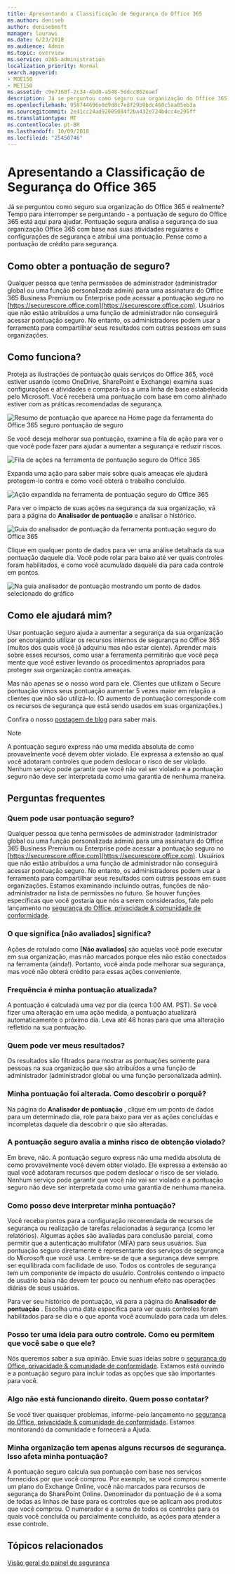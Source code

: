 ```yaml
---
title: Apresentando a Classificação de Segurança do Office 365
ms.author: deniseb
author: denisebmsft
manager: laurawi
ms.date: 6/23/2018
ms.audience: Admin
ms.topic: overview
ms.service: o365-administration
localization_priority: Normal
search.appverid:
- MOE150
- MET150
ms.assetid: c9e7160f-2c34-4bd0-a548-5ddcc862eaef
description: Já se perguntou como seguro sua organização do Office 365 é realmente? Tempo para interromper se perguntando - a pontuação de seguro do Office 365 está aqui para ajudar. Pontuação segura analisa a segurança do sua organização Office 365 com base nas suas atividades regulares e configurações de segurança e atribui uma pontuação. Pense como a pontuação de crédito para segurança.
ms.openlocfilehash: 958744696e0d9d8c7e8f29b9bdc460c5aa05eb3a
ms.sourcegitcommit: 2e41cc24ad92005084f2ba432e724bdcc4e295ff
ms.translationtype: MT
ms.contentlocale: pt-BR
ms.lasthandoff: 10/09/2018
ms.locfileid: "25450746"
---
```

# <a name="introducing-the-office-365-secure-score"></a>Apresentando a Classificação de Segurança do Office 365

Já se perguntou como seguro sua organização do Office 365 é realmente? Tempo para interromper se perguntando - a pontuação de seguro do Office 365 está aqui para ajudar. Pontuação segura analisa a segurança do sua organização Office 365 com base nas suas atividades regulares e configurações de segurança e atribui uma pontuação. Pense como a pontuação de crédito para segurança.
  
## <a name="how-do-i-get-to-secure-score"></a>Como obter a pontuação de seguro?

Qualquer pessoa que tenha permissões de administrador (administrador global ou uma função personalizada admin) para uma assinatura do Office 365 Business Premium ou Enterprise pode acessar a pontuação seguro no [https://securescore.office.com](https://securescore.office.com). Usuários que não estão atribuídos a uma função de administrador não conseguirá acessar pontuação seguro. No entanto, os administradores podem usar a ferramenta para compartilhar seus resultados com outras pessoas em suas organizações.
  
## <a name="how-does-it-work"></a>Como funciona?

Proteja as ilustrações de pontuação quais serviços do Office 365, você estiver usando (como OneDrive, SharePoint e Exchange) examina suas configurações e atividades e compará-los a uma linha de base estabelecida pelo Microsoft. Você receberá uma pontuação com base em como alinhado estiver com as práticas recomendadas de segurança.
  
![Resumo de pontuação que aparece na Home page da ferramenta do Office 365 seguro pontuação de seguro](media/151de499-259d-45e3-9706-7dae0bfb9f9c.png)
  
Se você deseja melhorar sua pontuação, examine a fila de ação para ver o que você pode fazer para ajudar a aumentar a segurança e reduzir riscos.
  
![Fila de ações na ferramenta de pontuação seguro do Office 365](media/23757303-274c-46c7-a7ee-b4e6f2f9eca0.png)
  
Expanda uma ação para saber mais sobre quais ameaças ele ajudará protegem-lo contra e como você obterá o trabalho concluído.
  
![Ação expandida na ferramenta de pontuação seguro do Office 365](media/515d45f1-c554-455f-b251-ab62f712bca3.png)
  
Para ver o impacto de suas ações na segurança da sua organização, vá para a página do **Analisador de pontuação** e analisar o histórico. 
  
![Guia do analisador de pontuação da ferramenta pontuação seguro do Office 365](media/f38f4f0c-fdf7-4004-8eb3-53e5064cd4f7.png)
  
Clique em qualquer ponto de dados para ver uma análise detalhada da sua pontuação daquele dia. Você pode rolar para baixo até ver quais controles foram habilitados, e como você acumulado daquele dia para cada controle em pontos.
  
![Na guia analisador de pontuação mostrando um ponto de dados selecionado do gráfico](media/b8427837-2ed9-4319-ba71-7d03bd99129c.png)
  
## <a name="how-will-it-help-me"></a>Como ele ajudará mim?

Usar pontuação seguro ajuda a aumentar a segurança da sua organização por encorajando utilizar os recursos internos de segurança no Office 365 (muitos dos quais você já adquiriu mas não estar ciente). Aprender mais sobre esses recursos, como usar a ferramenta permitirão que você peça mente que você estiver levando os procedimentos apropriados para proteger sua organização contra ameaças.
  
Mas não apenas se o nosso word para ele. Clientes que utilizam o Secure pontuação vimos seus pontuação aumentar 5 vezes maior em relação a clientes que não são utilizá-lo. (O aumento de pontuação corresponde com os recursos de segurança que está sendo usados em suas organizações.)
  
Confira o nosso [postagem de blog](https://go.microsoft.com/fwlink/?linkid=836898) para saber mais. 
  
> [!NOTE]
> A pontuação seguro express não uma medida absoluta de como provavelmente você devem obter violado. Ele expressa a extensão ao qual você adotaram controles que podem deslocar o risco de ser violado. Nenhum serviço pode garantir que você não vai ser violado e a pontuação seguro não deve ser interpretada como uma garantia de nenhuma maneira. 
  
## <a name="faqs"></a>Perguntas frequentes

### <a name="who-can-use-secure-score"></a>Quem pode usar pontuação seguro?

Qualquer pessoa que tenha permissões de administrador (administrador global ou uma função personalizada admin) para uma assinatura do Office 365 Business Premium ou Enterprise pode acessar a pontuação seguro no [https://securescore.office.com](https://securescore.office.com). Usuários que não estão atribuídos a uma função de administrador não conseguirá acessar pontuação seguro. No entanto, os administradores podem usar a ferramenta para compartilhar seus resultados com outras pessoas em suas organizações. Estamos examinando incluindo outras, funções de não-administrador na lista de permissões no futuro. Se houver funções específicas que você gostaria que nós a serem considerados, fale pelo lançamento no [segurança do Office, privacidade &amp; comunidade de conformidade](https://go.microsoft.com/fwlink/?linkid=836898).
  
### <a name="what-does-not-scored-mean"></a>O que significa [não avaliados] significa?

Ações de rotulado como **[Não avaliados]** são aquelas você pode executar em sua organização, mas não marcados porque eles não estão conectados na ferramenta (ainda!). Portanto, você ainda pode melhorar sua segurança, mas você não obterá crédito para essas ações conveniente. 
  
### <a name="how-often-is-my-score-updated"></a>Frequência é minha pontuação atualizada?

A pontuação é calculada uma vez por dia (cerca 1:00 AM. PST). Se você fizer uma alteração em uma ação medida, a pontuação atualizará automaticamente o próximo dia. Leva até 48 horas para que uma alteração refletido na sua pontuação.
  
### <a name="who-can-see-my-results"></a>Quem pode ver meus resultados?

Os resultados são filtrados para mostrar as pontuações somente para pessoas na sua organização que são atribuídos a uma função de administrador (administrador global ou uma função personalizada admin).
  
### <a name="my-score-changed-how-do-i-figure-out-why"></a>Minha pontuação foi alterada. Como descobrir o porquê?

Na página do **Analisador de pontuação** , clique em um ponto de dados para um determinado dia, role para baixo para ver as ações concluídas e incompletas daquele dia descobrir o que são alteradas. 
  
### <a name="does-the-secure-score-measure-my-risk-of-getting-breached"></a>A pontuação seguro avalia a minha risco de obtenção violado?

Em breve, não. A pontuação seguro express não uma medida absoluta de como provavelmente você devem obter violado. Ele expressa a extensão ao qual você adotaram recursos que podem deslocar o risco de ser violado. Nenhum serviço pode garantir que você não vai ser violado e a pontuação seguro não deve ser interpretada como uma garantia de nenhuma maneira.
  
### <a name="how-should-i-interpret-my-score"></a>Como posso deve interpretar minha pontuação?

Você receba pontos para a configuração recomendada de recursos de segurança ou realização de tarefas relacionadas à segurança (como ler relatórios). Algumas ações são avaliadas para conclusão parcial, como permitir que a autenticação multifator (MFA) para seus usuários. Sua pontuação seguro diretamente é representante dos serviços de segurança do Microsoft que você usa. Lembre-se de que a segurança deve sempre ser equilibrada com facilidade de uso. Todos os controles de segurança tem um componente de impacto do usuário. Controles contendo o impacto de usuário baixa não devem ter pouco ou nenhum efeito nas operações diárias de seus usuários.
  
Para ver seu histórico de pontuação, vá para a página do **Analisador de pontuação** . Escolha uma data específica para ver quais controles foram habilitados para se dia e o que aponta você acumulado para cada um deles. 
  
### <a name="i-have-an-idea-for-another-control-how-do-i-let-you-know-what-it-is"></a>Posso ter uma ideia para outro controle. Como eu permitem que você sabe o que ele?

Nós queremos saber a sua opinião. Envie suas ideias sobre o [segurança do Office, privacidade &amp; comunidade de conformidade](https://go.microsoft.com/fwlink/?linkid=836898). Estamos está ouvindo e a pontuação seguro para incluir todas as opções que são importantes para você.
  
### <a name="something-isnt-working-right-who-should-i-contact"></a>Algo não está funcionando direito. Quem posso contatar?

Se você tiver quaisquer problemas, informe-pelo lançamento no [segurança do Office, privacidade &amp; comunidade de conformidade](https://go.microsoft.com/fwlink/?linkid=836898). Estamos monitorando da comunidade e fornecerá a Ajuda.
  
### <a name="my-organization-only-has-certain-security-features-does-this-affect-my-score"></a>Minha organização tem apenas alguns recursos de segurança. Isso afeta minha pontuação?

A pontuação seguro calcula sua pontuação com base nos serviços fornecidos por que você comprou. Por exemplo, se você comprou somente um plano do Exchange Online, você não marcados para recursos de segurança do SharePoint Online. Denominador da pontuação de é a soma de todas as linhas de base para os controles que se aplicam aos produtos que você comprou. O numerador é a soma de todos os controles para os quais você concluída ou parcialmente concluído, as ações para atender a esse controle.

## <a name="related-topics"></a>Tópicos relacionados

[Visão geral do painel de segurança](security-dashboard.md)
  

